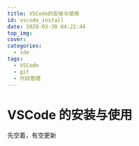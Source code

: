 ```yaml
---
title: VSCode的安装与使用
id: vscode_install
date: 2020-03-30 04:22:44
top_img:
cover:
categories:
  - ide
tags:
  - VSCode
  - git
  - 代码管理
---
```


# VSCode 的安装与使用

先空着，有空更新
